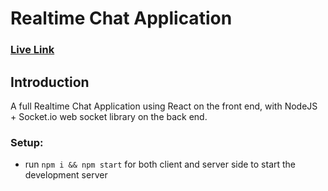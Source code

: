 # Realtime Chat Application

### [Live Link](https://chat57.vercel.app)

## Introduction
A full Realtime Chat Application using  React on the front end, with NodeJS + Socket.io web socket library on the back end. 

### Setup:
- run ```npm i && npm start``` for both client and server side to start the development server
